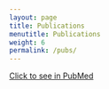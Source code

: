 ```yaml
---
layout: page
title: Publications
menutitle: Publications
weight: 6
permalink: /pubs/
---
```


[Click to see in PubMed](https://www.ncbi.nlm.nih.gov/pubmed/?term=shaytan+a+%5Bauth%5D)